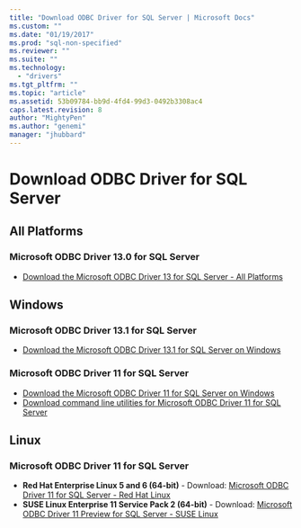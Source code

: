 ```yaml
---
title: "Download ODBC Driver for SQL Server | Microsoft Docs"
ms.custom: ""
ms.date: "01/19/2017"
ms.prod: "sql-non-specified"
ms.reviewer: ""
ms.suite: ""
ms.technology: 
  - "drivers"
ms.tgt_pltfrm: ""
ms.topic: "article"
ms.assetid: 53b09784-bb9d-4fd4-99d3-0492b3308ac4
caps.latest.revision: 8
author: "MightyPen"
ms.author: "genemi"
manager: "jhubbard"
---
```

# Download ODBC Driver for SQL Server
## All Platforms  
### Microsoft ODBC Driver 13.0 for SQL Server  
* [Download the Microsoft ODBC Driver 13 for SQL Server - All Platforms](https://www.microsoft.com/download/details.aspx?id=50420)

## Windows  

### Microsoft ODBC Driver 13.1 for SQL Server  
* [Download the Microsoft ODBC Driver 13.1 for SQL Server on Windows](https://www.microsoft.com/download/details.aspx?id=53339)  
  
### Microsoft ODBC Driver 11 for SQL Server  
* [Download the Microsoft ODBC Driver  11 for SQL Server on Windows](https://www.microsoft.com/download/details.aspx?id=36434)  
* [Download command line utilities for Microsoft ODBC Driver 11 for SQL Server](https://www.microsoft.com/download/details.aspx?id=36433)  
  
## Linux  
  
### Microsoft ODBC Driver 11 for SQL Server  
*   **Red Hat Enterprise Linux 5 and 6 (64-bit)** - Download: [Microsoft ODBC Driver 11 for SQL Server - Red Hat Linux](http://go.microsoft.com/fwlink/?LinkId=267321)  
*   **SUSE Linux Enterprise 11 Service Pack 2 (64-bit)** - Download: [Microsoft ODBC Driver 11 Preview for SQL Server - SUSE Linux](http://go.microsoft.com/fwlink/?LinkId=264916)